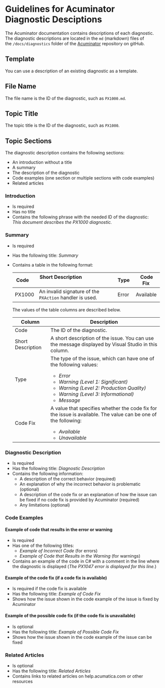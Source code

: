 # Guidelines for Acuminator Diagnostic Desciptions
The Acuminator documentation contains descriptions of each diagnostic. The diagnostic descriptions are located in the `md` (markdown) files of the `/docs/diagnostics` folder of the [Acuminator](https://github.com/Acumatica/Acuminator) repository on gitHub. 

## Template

You can use a description of an existing diagnostic as a template.

## File Name

The file name is the ID of the diagnostic, such as `PX1000.md`.

## Topic Title

The topic title is the ID of the diagnostic, such as `PX1000`.

## Topic Sections

The diagnostic description contains the following sections:

-   An introduction without a title 
-   A summary 
-   The description of the diagnostic 
-   Code examples (one section or multiple sections with code examples)
-   Related articles

### Introduction

-   Is required
-   Has no title
-   Contains the following phrase with the needed ID of the diagnostic:  
    _This document describes the PX1000 diagnostic._

### Summary

-   Is required
-   Has the following title: _Summary_
-   Contains a table in the following format:

    | Code   | Short Description                                       | Type  | Code Fix  |
    | ------ | ------------------------------------------------------- | ----- | --------- |
    | PX1000 | An invalid signature of the `PXAction` handler is used. | Error | Available |

    The values of the table columns are described below.

    | Column            | Description                                                                                          |
    | ----------------- | -----------------------------------------------------------------------------------------------------|
    | Code              | The ID of the diagnostic.                                                                            |
    | Short Description | A short description of the issue. You can use the message displayed by Visual Studio in this column. |
    | Type              | The type of the issue, which can have one of the following values:<ul><li>_Error_</li><li>_Warning (Level 1: Significant)_</li><li>_Warning (Level 2: Production Quality)_</li><li>_Warning (Level 3: Informational)_</li><li>_Message_</li></ul> |
    | Code Fix          | A value that specifies whether the code fix for the issue is available. The value can be one of the following:<ul><li>_Available_</li><li>_Unavailable_</li></ul> |

### Diagnostic Description

-   Is required
-   Has the following title: _Diagnostic Description_
-   Contains the following information:
    -   A description of the correct behavior (required)
    -   An explanation of why the incorrect behavior is problematic (optional)
    -   A description of the code fix or an explanation of how the issue can be fixed if no code fix is provided by Acuminator (required)
    -   Any limitations (optional)

### Code Examples 

#### Example of code that results in the error or warning

-   Is required
-   Has one of the following titles:
    -   _Example of Incorrect Code_ (for errors)
    -   _Example of Code that Results in the Warning_ (for warnings)
-   Contains an example of the code in C# with a comment in the line where the diagnostic is displayed (_The PX1047 error is displayed for this line._)

#### Example of the code fix (if a code fix is available)

-   Is required if the code fix is available
-   Has the following title: _Example of Code Fix_
-   Shows how the issue shown in the code example of the issue is fixed by Acuminator

#### Example of the possible code fix (if the code fix is unavailable)

-   Is optional
-   Has the following title: _Example of Possible Code Fix_ 
-   Shows how the issue shown in the code example of the issue can be fixed

### Related Articles

-   Is optional
-   Has the following title: _Related Articles_
-   Contains links to related articles on help.acumatica.com or other resources